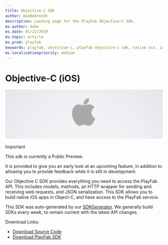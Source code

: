 ```yaml
---
title: Objective-C SDK
author: DanBehrendt
description: Landing page for the PlayFab Objective-C SDK.
ms.author: dabe
ms.date: 01/22/2019
ms.topic: article
ms.prod: playfab
keywords: playfab, objective-c, playfab objective-c sdk, native osx, ios development
ms.localizationpriority: medium
---
```


# Objective-C (iOS)

![Objective-C](./media/objc1.png)

>[!Important]
> This sdk is currently a Public Preview.
>
> It is provided to give you an early look at an upcoming feature, in addition to allowing you to provide feedback while it is still in development.

Our Objective C SDK provides everything you need to access the PlayFab API. This includes models, methods, an HTTP wrapper for sending and receiving web requests, and JSON serialization. This SDK allows you to build native iOS apps in Object-C, and have access to the PlayFab service.

This SDK was auto-generated by our [SDKGenerator](../sdkgenerator/index.md). We generally build SDKs every week, to remain current with the latest API changes.

Download Links:

- [Download Source Code](https://github.com/PlayFab/Objective_C_SDK/)
- [Download PlayFab SDK](https://aka.ms/playfabobjectivecsdkdownload)